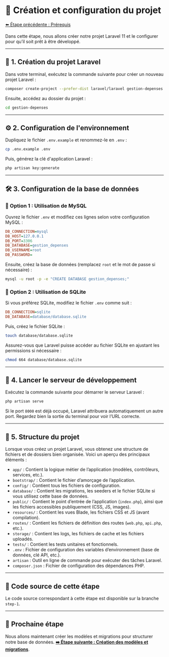 # 🎯 Création et configuration du projet

[⬅️ Étape précédente : Prérequis](01-requirements.md)

Dans cette étape, nous allons créer notre projet Laravel 11 et le configurer pour qu’il soit prêt à être développé.

---

## 📌 1. Création du projet Laravel

Dans votre terminal, exécutez la commande suivante pour créer un nouveau projet Laravel :

```sh
composer create-project --prefer-dist laravel/laravel gestion-depenses
```

Ensuite, accédez au dossier du projet :

```sh
cd gestion-depenses
```

---

## ⚙️ 2. Configuration de l'environnement

Dupliquez le fichier `.env.example` et renommez-le en `.env` :

```sh
cp .env.example .env
```

Puis, générez la clé d'application Laravel :

```sh
php artisan key:generate
```

---

## 🛠️ 3. Configuration de la base de données

### 🔹 Option 1 : Utilisation de MySQL

Ouvrez le fichier `.env` et modifiez ces lignes selon votre configuration MySQL :

```ini
DB_CONNECTION=mysql
DB_HOST=127.0.0.1
DB_PORT=3306
DB_DATABASE=gestion_depenses
DB_USERNAME=root
DB_PASSWORD=
```

Ensuite, créez la base de données (remplacez `root` et le mot de passe si nécessaire) :

```sh
mysql -u root -p -e "CREATE DATABASE gestion_depenses;"
```

### 🔹 Option 2 : Utilisation de SQLite

Si vous préférez SQLite, modifiez le fichier `.env` comme suit :

```ini
DB_CONNECTION=sqlite
DB_DATABASE=database/database.sqlite
```

Puis, créez le fichier SQLite :

```sh
touch database/database.sqlite
```

Assurez-vous que Laravel puisse accéder au fichier SQLite en ajustant les permissions si nécessaire :

```sh
chmod 664 database/database.sqlite
```

---

## 🚀 4. Lancer le serveur de développement

Exécutez la commande suivante pour démarrer le serveur Laravel :

```sh
php artisan serve
```

Si le port `8000` est déjà occupé, Laravel attribuera automatiquement un autre port. Regardez bien la sortie du terminal pour voir l’URL correcte.

---

## 📂 5. Structure du projet

Lorsque vous créez un projet Laravel, vous obtenez une structure de fichiers et de dossiers bien organisée. Voici un aperçu des principaux éléments :

- `app/` : Contient la logique métier de l’application (modèles, contrôleurs, services, etc.).
- `bootstrap/` : Contient le fichier d’amorçage de l’application.
- `config/` : Contient tous les fichiers de configuration.
- `database/` : Contient les migrations, les seeders et le fichier SQLite si vous utilisez cette base de données.
- `public/` : Contient le point d’entrée de l’application (`index.php`), ainsi que les fichiers accessibles publiquement (CSS, JS, images).
- `resources/` : Contient les vues Blade, les fichiers CSS et JS (avant compilation).
- `routes/` : Contient les fichiers de définition des routes (`web.php`, `api.php`, etc.).
- `storage/` : Contient les logs, les fichiers de cache et les fichiers uploadés.
- `tests/` : Contient les tests unitaires et fonctionnels.
- `.env` : Fichier de configuration des variables d’environnement (base de données, clé API, etc.).
- `artisan` : Outil en ligne de commande pour exécuter des tâches Laravel.
- `composer.json` : Fichier de configuration des dépendances PHP.

---

## 📌 Code source de cette étape

Le code source correspondant à cette étape est disponible sur la branche `step-1`.

---

## 📌 Prochaine étape

Nous allons maintenant créer les modèles et migrations pour structurer notre base de données. **[➡️ Étape suivante : Création des modèles et migrations](03-modeles-migrations.md)**.
